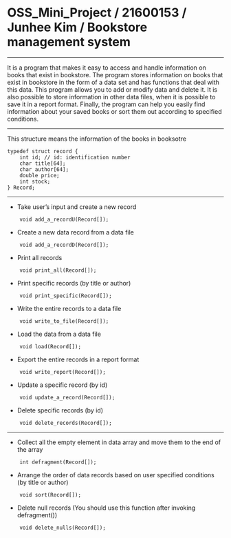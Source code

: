 # OSS_Mini_Project / 21600153 / Junhee Kim / Bookstore management system

***

It is a program that makes it easy to access and handle information on books that exist in bookstore.
The program stores information on books that exist in bookstore in the form of a data set and has functions that deal with this data.
This program allows you to add or modify data and delete it.
It is also possible to store information in other data files, when it is possible to save it in a report format.
Finally, the program can help you easily find information about your saved books or sort them out according to specified conditions.
 
***
 
This structure means the information of the books in booksotre 

	typedef struct record {
		int id; // id: identification number   
  		char title[64];   
  		char author[64];   
  		double price;   
  		int stock;   
	} Record;

***

* Take user’s input and create a new record   
```
	void add_a_recordU(Record[]);
```

* Create a new data record from a data file   
```
	void add_a_recordD(Record[]);
```

* Print all records   
```
	void print_all(Record[]);
```

* Print specific records (by title or author)   
```
	void print_specific(Record[]);
```

* Write the entire records to a data file   
```
	void write_to_file(Record[]);
```

* Load the data from a data file   
```
	void load(Record[]);
```

* Export the entire records in a report format   
```
	void write_report(Record[]);
```

* Update a specific record (by id)   
```
	void update_a_record(Record[]);
```

* Delete specific records (by id)   
```
	void delete_records(Record[]);
```	

***

* Collect all the empty element in data array and move them to the end of the array   
```
	int defragment(Record[]);
```

* Arrange the order of data records based on user specified conditions (by title or author)   
```
	void sort(Record[]);
```

* Delete null records (You should use this function after invoking defragment())   
```
	void delete_nulls(Record[]);
```
